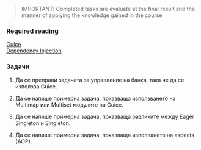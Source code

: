 > IMPORTANT! Completed tasks are evaluate at the final result and the manner of applying the knowledge gained in the  course 

### Required reading  
[Guice](https://github.com/google/guice/wiki/Motivation)  
[Dependency Injection](https://drive.google.com/file/d/0B9XARH7wTEN4d0p6dG4tekJTcjQ/view?usp=sharing)

###  Задачи  
1. Да се преправи задачата за управление на банка, така че да се използва Guice.  

2. Да се напише примерна задача, показваща използването на Multimap или Multiset модулите на Guice.

3. Да се напише примерна задача, показваща разликите между Eager Singleton и Singleton.

4. Да се напише примерна задача, показваща изполването на aspects (AOP).

